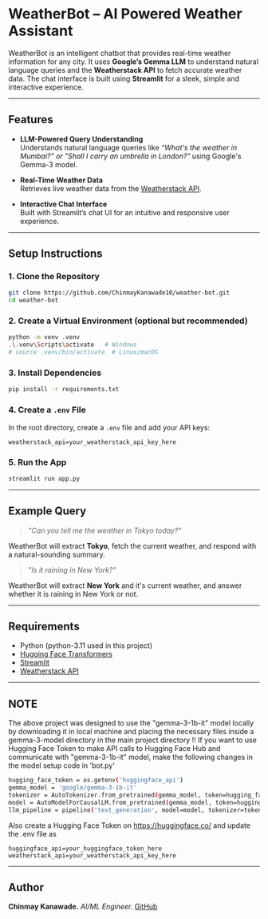 # WeatherBot – AI Powered Weather Assistant

WeatherBot is an intelligent chatbot that provides real-time weather information for any city. It uses **Google’s Gemma LLM** to understand natural language queries and the **Weatherstack API** to fetch accurate weather data. The chat interface is built using **Streamlit** for a sleek, simple and interactive experience.

---

## Features

- **LLM-Powered Query Understanding**  
  Understands natural language queries like _“What's the weather in Mumbai?” or "Shall I carry an umbrella in London?"_ using Google's Gemma-3 model.

- **Real-Time Weather Data**  
  Retrieves live weather data from the [Weatherstack API](https://weatherstack.com/).

- **Interactive Chat Interface**  
  Built with Streamlit’s chat UI for an intuitive and responsive user experience.

---
## Setup Instructions


### 1. Clone the Repository

```bash
git clone https://github.com/ChinmayKanawade10/weather-bot.git
cd weather-bot
````

### 2. Create a Virtual Environment (optional but recommended)

```bash
python -m venv .venv
.\.venv\Scripts\activate   # Windows
# source .venv/bin/activate  # Linux/macOS
```

### 3. Install Dependencies

```bash
pip install -r requirements.txt
```

### 4. Create a `.env` File

In the root directory, create a `.env` file and add your API keys:

```env
weatherstack_api=your_weatherstack_api_key_here
```

### 5. Run the App

```bash
streamlit run app.py
```
---

## Example Query

> *"Can you tell me the weather in Tokyo today?"*

WeatherBot will extract **Tokyo**, fetch the current weather, and respond with a natural-sounding summary.

> *"Is it raining in New York?"*

WeatherBot will extract **New York** and it's current weather, and answer whether it is raining in New York or not.

---

## Requirements

* Python (python-3.11 used in this project)
* [Hugging Face Transformers](https://huggingface.co/docs/transformers/en/index)
* [Streamlit](https://streamlit.io/)
* [Weatherstack API](https://weatherstack.com/)

---

## NOTE
The above project was designed to use the "gemma-3-1b-it" model locally by downloading it in local machine and placing the necessary files inside a gemma-3-model directory in the main project directory !!
If you want to use Hugging Face Token to make API calls to Hugging Face Hub and communicate with "gemma-3-1b-it" model, make the following changes in the model setup code in 'bot.py'

```bash
hugging_face_token = os.getenv('huggingface_api')
gemma_model = 'google/gemma-3-1b-it'
tokenizer = AutoTokenizer.from_pretrained(gemma_model, token=hugging_face_token)
model = AutoModelForCausalLM.from_pretrained(gemma_model, token=hugging_face_token, device_map='auto')
llm_pipeline = pipeline('text_generation', model=model, tokenizer=tokenizer)
```

Also create a Hugging Face Token on https://huggingface.co/ and update the .env file as 
```env
huggingface_api=your_huggingface_token_here
weatherstack_api=your_weatherstack_api_key_here
```

---

## Author

**Chinmay Kanawade.**
*AI/ML Engineer.*
[GitHub](https://github.com/ChinmayKanawade10) 